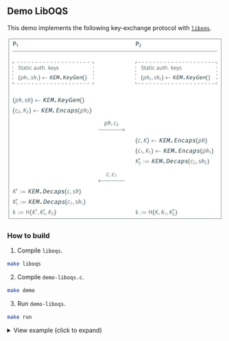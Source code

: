 ## Demo LibOQS

This demo implements the following key-exchange protocol with [`liboqs`](https://github.com/open-quantum-safe/liboqs).

![Key exchange protocol](./docs/images/key-exchange-protocol.PNG)

### How to build

1. Compile `liboqs`.

```bash
make liboqs
```

2. Compile `demo-liboqs.c`.

```bash
make demo
```

3. Run `demo-liboqs`.

```bash
make run
```
<details>
<summary>View example (click to expand)</summary>

```
[--] Selected KEM: ML-KEM-1024

[P1] Generating static keys...
[P1] pk1 (1568 bytes): 4d70765d4b3802288c46a49b2f6047c0...8a6c9a892d07efa9ab87b07a7544f1ca
[P1] sk1 (3168 bytes): 5189acae586bcd47a9dc46891cd2894b...07b9ac2186b4bb38656de633f44fd68b

[P2] Generating static keys...
[P2] pk2 (1568 bytes): ea50173c43587736b4b760aa4c0bcbdc...f2231573959382913e77bfcedbf73729
[P2] sk2 (3168 bytes): 3d0ac831a76aaec24594773fc3b6828c...b0167d388aeed9ca4bb9835f850c2e25

[P1] Generating ephemeral pk and sk...
[P1] pk (1568 bytes): 13da9dd0b96aaafab6e4020fc141578e...6a774c6fbe46dba891a783ff00a4e50d
[P1] sk (3168 bytes): 32a4488f51869e6258802871aa388757...3488dd6d84b242e22b6c34f88583d131
[P1] Generating encapsulation...
[P1] c2 (1568 bytes): 7c7b667fb9145a692dd6cf44d54a0e8d...a1911153190a9e4d20ca89f0adc6f51b
[P1] k2 (32 bytes): 512b9d7d264d8f69da5f40d9766c50f81b07ed9a6ff890c34baa459c60e082eb
[P1] Sending pk and c2 to P2...

[P2] Generating encapsulation...
[P2] c (1568 bytes): ae384d6317bb175a09c025f1cd8514cb...0830133c20cd4bc8ef2b2fb73c668c30
[P2] k (32 bytes): f50f307c99f7aa119b601105882ea285b4da50aec6823ca4f863d63843694cc6
[P2] Generating encapsulation...
[P2] c1 (1568 bytes): 390e2d8fe16e5240a7f89e28a6395d28...555e6716f186d67514a9fcc471158d9d
[P2] k1 (32 bytes): 317fe0cec8bcd21ec2dc04f40b841a53bbcd58a91c9d48892b89df0eca750cb3
[P2] Generating decapsulation...
[P2] k2_prime (32 bytes): 512b9d7d264d8f69da5f40d9766c50f81b07ed9a6ff890c34baa459c60e082eb
[P2] Sending c and c1 to P1...

[P1] Generating decapsulation...
[P1] k_prime (32 bytes): f50f307c99f7aa119b601105882ea285b4da50aec6823ca4f863d63843694cc6
[P1] Generating decapsulation...
[P1] k1_prime (32 bytes): 317fe0cec8bcd21ec2dc04f40b841a53bbcd58a91c9d48892b89df0eca750cb3

[P1] shared key: ceafc8c0b82344e1fc203ab956862fc090e56e178b1b987dab4213fa3d0d9eab
[P2] shared key: ceafc8c0b82344e1fc203ab956862fc090e56e178b1b987dab4213fa3d0d9eab
[--] Key exchange successful!
```    
</details>